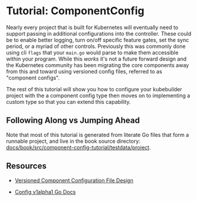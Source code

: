 # Tutorial: ComponentConfig

Nearly every project that is built for Kubernetes will eventually need to
support passing in additional configurations into the controller. These could
be to enable better logging, turn on/off specific feature gates, set the sync
period, or a myriad of other controls. Previously this was commonly done using
cli `flags` that your `main.go` would parse to make them accessible within your
program. While this _works_ it's not a future forward design and the Kubernetes
community has been migrating the core components away from this and toward
using versioned config files, referred to as "component configs".

The rest of this tutorial will show you how to configure your kubebuilder
project with the a component config type then moves on to implementing a custom
type so that you can extend this capability.


<aside class="note">

<h1>Following Along vs Jumping Ahead</h1>

Note that most of this tutorial is generated from literate Go files that
form a runnable project, and live in the book source directory:
[docs/book/src/component-config-tutorial/testdata/project][tutorial-source].

[tutorial-source]: https://github.com/kubernetes-sigs/kubebuilder/tree/master/docs/book/src/component-config-tutorial/testdata/project

</aside>

## Resources

* [Versioned Component Configuration File Design](https://docs.google.com/document/d/1FdaEJUEh091qf5B98HM6_8MS764iXrxxigNIdwHYW9c/)

* [Config v1alpha1 Go Docs](https://pkg.go.dev/sigs.k8s.io/controller-runtime/pkg/config/v1alpha1/)
